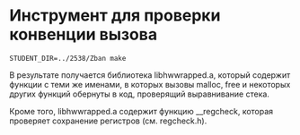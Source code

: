 Инструмент для проверки конвенции вызова
========================================

```
STUDENT_DIR=../2538/Zban make
```

В результате получается библиотека libhwwrapped.a, который содержит функции с теми же именами,
в которых вызовы malloc, free и некоторых других функций обернуты в код,
проверящий выравнивание стека.

Кроме того, libhwwrapped.a содержит функцию __regcheck, которая проверяет сохранение регистров (см. regcheck.h).
